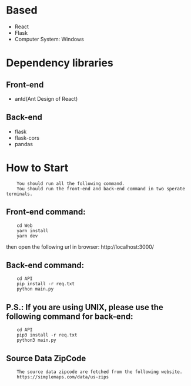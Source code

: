 # Based

- React
- Flask
- Computer System: Windows

# Dependency libraries

## Front-end

- antd(Ant Design of React)

## Back-end

- flask
- flask-cors
- pandas

# How to Start  
```
    You should run all the following command.
    You should run the front-end and back-end command in two sperate terminals.
```
## Front-end command:
```
    cd Web
    yarn install
    yarn dev
```

then open the following url in browser: http://localhost:3000/

## Back-end command:
```
    cd API
    pip install -r req.txt
    python main.py
```
## P.S.: If you are using UNIX, please use the following command for back-end:
```
    cd API
    pip3 install -r req.txt
    python3 main.py
```

## Source Data ZipCode
```
    The source data zipcode are fetched from the following website.
    https://simplemaps.com/data/us-zips
```


